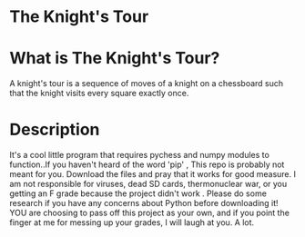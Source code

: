 # The Knight's Tour

# What is The Knight's Tour?

A knight's tour is a sequence of moves of a knight on a chessboard such that the knight visits every square exactly once.

# Description

It's a cool little program that requires pychess and numpy modules to function..If you haven't heard of the word 'pip' , This repo is probably not meant for you.
Download the files and pray that it works for good measure. I am not responsible for viruses, dead SD cards,
thermonuclear war, or you getting an F grade because the project didn't work . Please
do some research if you have any concerns about Python
before downloading it! YOU are choosing to pass off this project as your own, and if
you point the finger at me for messing up your grades, I will laugh at you. 
A lot.

